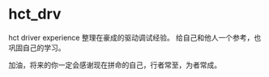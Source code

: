 # hct_drv
hct driver experience
整理在豪成的驱动调试经验。
给自己和他人一个参考，也巩固自己的学习。


加油，将来的你一定会感谢现在拼命的自己，行者常至，为者常成。
##
